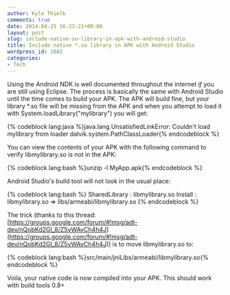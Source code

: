 ```yaml
---
author: Kyle Thielk
comments: true
date: 2014-04-25 16:23:21+00:00
layout: post
slug: include-native-so-library-in-apk-with-android-studio
title: Include native *.so library in APK with Android Studio
wordpress_id: 1042
categories:
- Tech
---
```


Using the Android NDK is well documented throughout the internet *if* you are still using Eclipse. The process is basically the same with Android Studio until the time comes to build your APK. The APK will build fine, but your library *.so file will be missing from the APK and when you attempt to load it with System.loadLibrary("mylibrary") you will get:

{% codeblock lang:java %}java.lang.UnsatisfiedLinkError: Couldn't load mylibrary from loader dalvik.system.PathClassLoader{% endcodeblock %}

You can view the contents of your APK with the following command to verify libmylibrary.so is not in the APK:

{% codeblock lang:bash %}unzip -l MyApp.apk{% endcodeblock %}

Android Studio's build tool will not look in the usual place:

{% codeblock lang:bash %}
SharedLibrary  : libmylibrary.so
Install        : libmylibrary.so => libs/armeabi/libmylibrary.so
{% endcodeblock %}

The trick (thanks to this thread: [https://groups.google.com/forum/#!msg/adt-dev/nQobKd2Gl_8/Z5yWAvCh4h4J](https://groups.google.com/forum/#!msg/adt-dev/nQobKd2Gl_8/Z5yWAvCh4h4J)) is to move libmylibrary.so to:

{% codeblock lang:bash %}src/main/jniLibs/armeabi/libmylibrary.so{% endcodeblock %}

Voila, your native code is now compiled into your APK. This should work with build tools 0.8+

